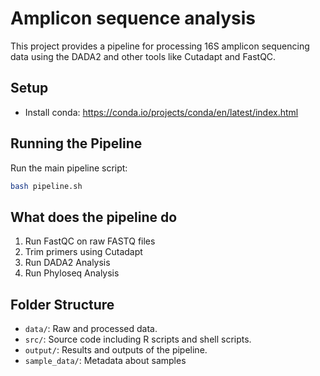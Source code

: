 
# Amplicon sequence analysis

This project provides a pipeline for processing 16S amplicon sequencing data using the DADA2 and other tools like Cutadapt and FastQC.

## Setup

- Install conda: https://conda.io/projects/conda/en/latest/index.html

## Running the Pipeline

Run the main pipeline script:
```bash
bash pipeline.sh
```
## What does the pipeline do

1. Run FastQC on raw FASTQ files
2. Trim primers using Cutadapt
3. Run DADA2 Analysis
4. Run Phyloseq Analysis

## Folder Structure

- `data/`: Raw and processed data.
- `src/`: Source code including R scripts and shell scripts.
- `output/`: Results and outputs of the pipeline.
- `sample_data/`: Metadata about samples

```

